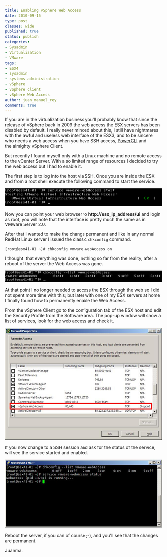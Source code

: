 ```yaml
---
title: Enabling vSphere Web Access
date: 2010-09-15
type: post
classes: wide
published: true
status: publish
categories:
- Sysadmin
- Virtualization
- VMware
tags:
- ESX4
- sysadmin
- systems administration
- vSphere
- vSphere client
- vSphere Web Access
author: juan_manuel_rey
comments: true
---
```


If you are in the virtualization business you'll probably know that since the release of vSphere back in 2009 the web access the ESX servers has been disabled by default. I really never minded about this, I still have nightmares with the awful and useless web interface of the ESX3, and to be sincere who needs a web access when you have SSH access, [PowerCLI](http://communities.vmware.com/community/vmtn/vsphere/automationtools/powercli?ie=UTF-8&q=powercli) and the almighty vSphere Client.

But recently I found myself only with a Linux machine and no remote access to the vCenter Server. With a so limited range of resources I decided to try the web access but I had to enable it.

The first step is to log into the host via SSH. Once you are inside the ESX and from a root shell execute the following command to start the service.

[![](/assets/images/vsphere-web-service1.png "vSphere-web-service")]({{site.url}}/assets/images/vsphere-web-service1.png)

Now you can point your web browser to **http://esx_ip_address/ui** and login as root, you will note that the interface is pretty much the same as in VMware Server 2.0.

After that I wanted to make the change permanent and like in any normal RedHat Linux server I issued the classic `chkconfig` command.

```
[root@esx41-01 ~]# chkconfig vmware-webAccess on
```

I thought  that everything was done, nothing so far from the reality, after a reboot of the server the Web Access was gone.

[![](/assets/images/vsphere-web-service_21.jpg "vSphere-web-service_2")]({{site.url}}/assets/images/vsphere-web-service_21.jpg)

At that point I no longer needed to access the ESX through the web so I did not spent more time with this; but later with one of my ESX servers at home I finally found how to permanently enable the Web Access.

From the vSphere Client go to the configuration tab of the ESX host and edit the Security Profile from the Software area. The pop-up window will show a list of services, look for the web access and check it.

[![](/assets/images/webaccess-vsphereclient1.jpg "WebAccess-vSphereClient")]({{site.url}}/assets/images/webaccess-vsphereclient1.jpg)

If you now change to a SSH session and ask for the status of the service, will see the service started and enabled.

[![](/assets/images/webaccess-ssh.jpg "WebAccess-SSH")]({{site.url}}/assets/images/webaccess-ssh.jpg)

Reboot the server, if you can of course ;-), and you'll see that the changes are permanent.

Juanma.
